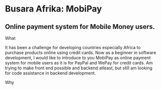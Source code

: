Busara Afrika: MobiPay
=======

Online payment system for Mobile Money users.
---------------------------------------------

What

It has been a challenge for developing countries especially Africa to purchase products online using credit cards. Now as a beginner in software development, I would like to introduce to you MobiPay as online payment system for mobile users as it is for PayPal and WePay for credit cards. Am trying to make front end possible and backend atleast, but still am looking for code assistance in backend development.

Why
